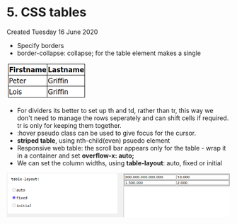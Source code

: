 # 5. CSS tables
Created Tuesday 16 June 2020


* Specify borders
* border-collapse: collapse; for the table element makes a single 

![](vault/2._CSS/2._Commonly_used_properties_-_IGN/5._CSS_tables/pasted_image.png)


* For dividers its better to set up th and td, rather than tr, this way we don't need to manage the rows seperately and can shift cells if required. tr is only for keeping them together.
* :hover pseudo class can be used to give focus for the cursor.
* **striped table**, using nth-child(even) psuedo element
* Responsive web table: the scroll bar appears only for the table - wrap it in a container and set **overflow-x: auto;**
* We can set the column widths, using **table-layout**: auto, fixed or initial

![](vault/2._CSS/2._Commonly_used_properties_-_IGN/5._CSS_tables/pasted_image001.png)

